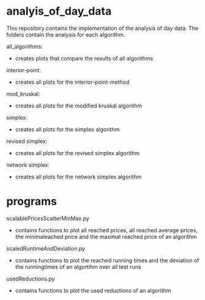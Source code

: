# analyis_of_day_data

This repository contains the implementation of the analysis of day data.
The folders contain the analysis for each algorithm.

all_algorithms:
  - creates plots that compare the results of all algorithms

interior-point:
  - creates all plots for the interior-point-method

mod_kruskal:
  - creates all plots for the modified kruskal algorithm

simplex:
  - creates all plots for the simplex algorithm

revised simplex:
  - creates all plots for the revised simplex algorithm

network simplex:
  - creates all plots for the network simplex algorithm
 
 
 # programs
 scalablePricesScatterMinMax.py
 - contains functions to plot all reached prices, all reached average prices,
   the minimaleached price and the maximal reached price of an algorithm
  
scaledRuntimeAndDeviation.py
- contains functions to plot the reached running times and the deviation of
  the runningtimes of an algortihm over all test runs
  
usedReductions.py
- contains functions to plot the used reductions of an algorithm
